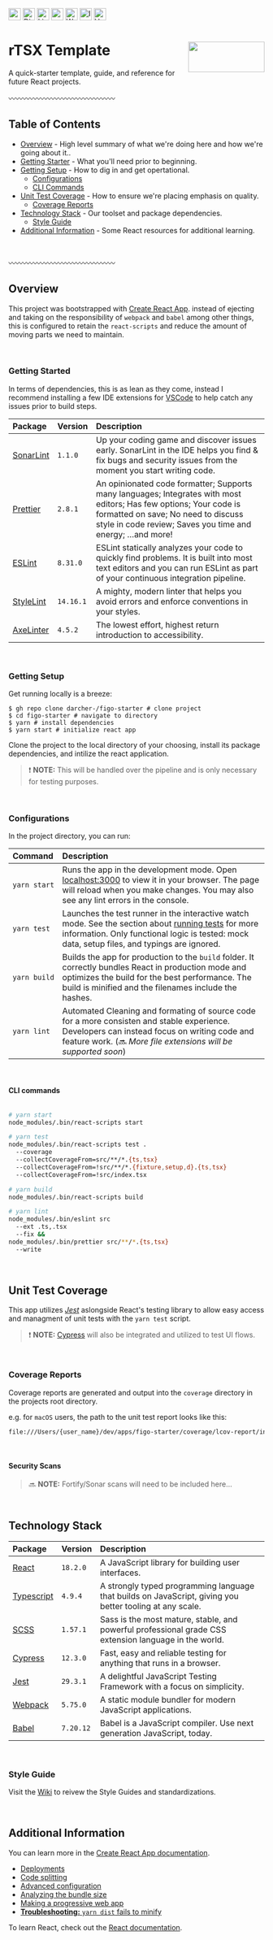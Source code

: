 <img alt="package.json version" height="24" src="https://img.shields.io/github/package-json/v/darcher-/figo-starter?label=Version&style=for-the-badge"> <img alt="Discussions" height="24" src="https://img.shields.io/github/discussions/darcher-/figo-starter?style=for-the-badge" /> <img alt="Lines of code" height="24" src="https://img.shields.io/tokei/lines/github/darcher-/figo-starter?label=Lines&style=for-the-badge"> <img alt="code size in bytes" height="24" src="https://img.shields.io/github/languages/code-size/darcher-/figo-starter?label=Bundled&style=for-the-badge"> <img alt="Workflow Status" height="24" src="https://img.shields.io/github/actions/workflow/status/darcher-/figo-starter/codeql.yml?style=for-the-badge"> <img alt="Issues" height="24" src="https://img.shields.io/github/issues/darcher-/figo-starter?style=for-the-badge" /> <img alt="Vulnerabilities for GitHub Repo" height="24" src="https://img.shields.io/snyk/vulnerabilities/github/darcher-/figo-starter?style=for-the-badge">
# rTSX Template [<img align="right" alt src="https://gist.githubusercontent.com/darcher-/b2156141811e92f5d43e02b70d891211/raw/c2b447fbb85ec75396c57df9f61f63427c5303ba/figo-logo.svg" width="150" height="60">](https://figopetinsurance.com)
A quick-starter template, guide, and reference for future React projects.

:wavy_dash::wavy_dash::wavy_dash::wavy_dash::wavy_dash::wavy_dash::wavy_dash::wavy_dash::wavy_dash::wavy_dash::wavy_dash::wavy_dash::wavy_dash::wavy_dash::wavy_dash:

## Table of Contents

- [Overview](#overview) - High level summary of what we're doing here and how we're going about it..
- [Getting Starter](#getting-started) - What you'll need prior to beginning.
- [Getting Setup](#getting-setup) - How to dig in and get opertational.
  - [Configurations](#configurations)
  - [CLI Commands](#cli-commands)
- [Unit Test Coverage](#unit-test-coverage) - How to ensure we're placing emphasis on quality.
  - [Coverage Reports](#coverage-reports)
- [Technology Stack](#testing--code-coverage) - Our toolset and package dependencies.
  - [Style Guide](#style-guide)
- [Additional Information](#additional-information) - Some React resources for additional learning.

<br />

:wavy_dash::wavy_dash::wavy_dash::wavy_dash::wavy_dash::wavy_dash::wavy_dash::wavy_dash::wavy_dash::wavy_dash::wavy_dash::wavy_dash::wavy_dash::wavy_dash::wavy_dash:

## Overview
This project was bootstrapped with [Create React App](https://github.com/facebook/create-react-app). instead of ejecting and taking on the responsibility of `webpack` and `babel` among other things, this is configured to retain the `react-scripts` and reduce the amount of moving parts we need to maintain.

<br />

### Getting Started
In terms of dependencies, this is as lean as they come, instead I recommend installing a few IDE extensions for [VSCode](https://code.visualstudio.com/) to help catch any issues prior to build steps.

|Package|Version|Description|
|:--|:--|:--|
|[SonarLint](https://www.sonarsource.com/products/sonarlint/)|`1.1.0`|Up your coding game and discover issues early. SonarLint in the IDE helps you find & fix bugs and security issues from the moment you start writing code.|
|[Prettier](https://prettier.io/)|`2.8.1`|An opinionated code formatter; Supports many languages; Integrates with most editors; Has few options; Your code is formatted on save; No need to discuss style in code review; Saves you time and energy; &hellip;and more!|
|[ESLint](https://eslint.org/)|`8.31.0`|ESLint statically analyzes your code to quickly find problems. It is built into most text editors and you can run ESLint as part of your continuous integration pipeline.|
|[StyleLint](https://stylelint.io/)|`14.16.1`|A mighty, modern linter that helps you avoid errors and enforce conventions in your styles.|
|[AxeLinter](https://www.deque.com/axe/linters/)|`4.5.2`|The lowest effort, highest return introduction to accessibility.|

<br />

### Getting Setup
Get running locally is a breeze:

```shell
$ gh repo clone darcher-/figo-starter # clone project
$ cd figo-starter # navigate to directory
$ yarn # install dependencies
$ yarn start # initialize react app
```

<p>Clone the project to the local directory of your choosing, install its package dependencies, and intilize the react application.</p>

> :exclamation: **NOTE:** This will be handled over the pipeline and is only necessary for testing purposes.

<br />

### Configurations
In the project directory, you can run:

|Command|Description|
|:-|:-|
|<code>yarn&nbsp;start</code>|Runs the app in the development mode. Open [localhost:3000](http://localhost:3000) to view it in your browser. The page will reload when you make changes. You may also see any lint errors in the console.|
|<code>yarn&nbsp;test</code>|Launches the test runner in the interactive watch mode. See the section about [running tests](https://facebook.github.io/create-react-app/docs/running-tests) for more information. Only functional logic is tested: mock data, setup files, and typings are ignored.|
|<code>yarn&nbsp;build</code>|Builds the app for production to the `build` folder. It correctly bundles React in production mode and optimizes the build for the best performance. The build is minified and the filenames include the hashes.|
|<code>yarn&nbsp;lint</code>|Automated Cleaning and formating of source code for a more consisten and stable experience. Developers can instead focus on writing code and feature work. (:soon: _More file extensions will be supported soon_)|

<br />

#### CLI commands
```sh

# yarn start
node_modules/.bin/react-scripts start

# yarn test
node_modules/.bin/react-scripts test .
  --coverage
  --collectCoverageFrom=src/**/*.{ts,tsx}
  --collectCoverageFrom=!src/**/*.{fixture,setup,d}.{ts,tsx}
  --collectCoverageFrom=!src/index.tsx

# yarn build
node_modules/.bin/react-scripts build

# yarn lint
node_modules/.bin/eslint src
  --ext .ts,.tsx
  --fix &&
node_modules/.bin/prettier src/**/*.{ts,tsx}
  --write

```

<br />

## Unit Test Coverage
This app utilizes [_Jest_](https://jestjs.io/) aslongside React's testing library to allow easy access and managment of unit tests with the `yarn test` script.

> :exclamation: **NOTE:** [Cypress](https://cypress.io/) will also be integrated and utilized to test UI flows.

<br />

### Coverage Reports
Coverage reports are generated and output into the `coverage` directory in the projects root directory.

e.g. for `macOS` users, the path to the unit test report looks like this:

```sh
file:///Users/{user_name}/dev/apps/figo-starter/coverage/lcov-report/index.html
```

<br />

#### Security Scans

> :soon: **NOTE:** Fortify/Sonar scans will need to be included here...

<br />

## Technology Stack
Package | Version | Description |
|:-|:-|:-|
|[React](https://reactjs.org/)|`18.2.0`|A JavaScript library for building user interfaces.|
|[Typescript](https://www.typescriptlang.org/)|`4.9.4`|A strongly typed programming language that builds on JavaScript, giving you better tooling at any scale.|
|[SCSS](https://sass-lang.com/)|`1.57.1`|Sass is the most mature, stable, and powerful professional grade CSS extension language in the world.|
|[Cypress](https://www.cypress.io/)|`12.3.0`|Fast, easy and reliable testing for anything that runs in a browser.|
|[Jest](https://jestjs.io/)|`29.3.1`|A delightful JavaScript Testing Framework with a focus on simplicity.|
|[Webpack](https://webpack.js.org/)|`5.75.0`|A static module bundler for modern JavaScript applications. |
|[Babel](https://babeljs.io/)|`7.20.12`|Babel is a JavaScript compiler. Use next generation JavaScript, today.|

<br />

### Style Guide
Visit the [Wiki](https://github.com/darcher-/figo-starter/wiki) to reivew the Style Guides and standardizations.

<br />

## Additional Information
You can learn more in the [Create React App documentation](https://facebook.github.io/create-react-app/docs/getting-started).

- [Deployments](https://facebook.github.io/create-react-app/docs/deployment)
- [Code splitting](https://facebook.github.io/create-react-app/docs/code-splitting)
- [Advanced configuration](https://facebook.github.io/create-react-app/docs/advanced-configuration)
- [Analyzing the bundle size](https://facebook.github.io/create-react-app/docs/analyzing-the-bundle-size)
- [Making a progressive web app](https://facebook.github.io/create-react-app/docs/making-a-progressive-web-app)
- [**Troubleshooting:** `yarn dist` fails to minify](https://facebook.github.io/create-react-app/docs/troubleshooting#npm-run-build-fails-to-minify)

</dl>

To learn React, check out the [React documentation](https://reactjs.org/).
